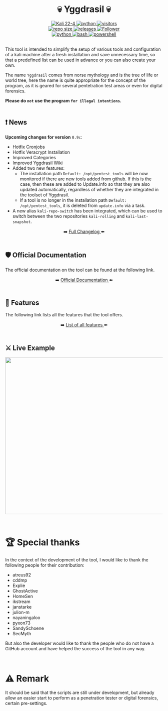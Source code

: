 <h1 align="center">💀 Yggdrasil 💀</h1>
<p align="center"></p>
<div align="center">
  <a href="https://www.kali.org/">
    <img alt="Kali 22-4" src="https://img.shields.io/badge/%20-Linux-1f425f.svg?logo=linux&logoColor=cyan" />
  </a>
  <a href="https://www.python.org/downloads/release/python-3110/">
    <img alt="python" src="https://img.shields.io/badge/python-3.11-blue.svg?logo=python&logoColor=cyan" />
  </a>
  <a href="https://visitor-badge.lithub.cc/badge?page_id=jarl-bjoern/yggdrasil.visitor-badge&left_text=Visitors">
    <img alt="visitors" src="https://visitor-badge.lithub.cc/badge?page_id=jarl-bjoern/yggdrasil.visitor-badge&left_text=Visitors" />
  </a>
</div>
<div align="center">
  <a href="https://GitHub.com/jarl-bjoern/yggdrasil/">
    <img alt="repo size" src="https://img.shields.io/github/repo-size/jarl-bjoern/yggdrasil?logo=github&logoColor=cyan" />
  </a>
  <a href="https://GitHub.com/jarl-bjoern/yggdrasil/releases/">
    <img alt="releases" src="https://img.shields.io/github/downloads/jarl-bjoern/yggdrasil/total?color=blue&logo=github&logoColor=cyan" />
  </a>
  <a href="https://github.com/jarl-bjoern">
      <img title="Follower" src="https://img.shields.io/github/followers/jarl-bjoern?color=blue&label=follow&logo=github&logoColor=cyan&style=flat-square">
  </a>
</div>
<div align="center">
  <a href="https://www.python.org/">
    <img alt="python" src="https://img.shields.io/badge/Made%20with-Python-1f425f.svg" />
  </a>
  <a href="https://www.gnu.org/software/bash/">
    <img alt="bash" src="https://img.shields.io/badge/Made%20with-Bash-1f425f.svg" />
  </a>
    <a href="https://learn.microsoft.com/de-de/powershell/">
    <img alt="powershell" src="https://img.shields.io/badge/Made%20with-PowerShell-1f425f.svg" />
  </a>
</div><br/>

This tool is intended to simplify the setup of various tools and configuration of a kali machine after a fresh installation and save unnecessary time, so that a predefined list can be used in advance or you can also create your own.<br />

The name `Yggdrasil` comes from norse mythology and is the tree of life or world tree, here the name is quite appropriate for the concept of the program, as it is geared for several pentetration test areas or even for digital forensics.<br />

<strong>Please do `not` use the program `for illegal intentions`.</strong><br />
<br />

## ❗ News
<strong>Upcoming changes for version</strong> `0.9c`:
  - Hotfix Cronjobs
  - Hotfix Veracrypt Installation
  - Improved Categories
  - Improved Yggdrasil Wiki
  - Added two new features:
      - The installation path `Default: /opt/pentest_tools` will be now monitored if there are new tools added from github. If this is the case, then these are added to Update.info so that they are also updated automatically, regardless of whether they are integrated in the toolset of Yggdrasil.
      - If a tool is no longer in the installation path `Default: /opt/pentest_tools`, it is deleted from `update.info` via a task.
  - A new alias `kali-repo-switch` has been integrated, which can be used to switch between the two repositories `kali-rolling` and `kali-last-snapshot`.

<div align="center">
➡️ <a href="https://github.com/Jarl-Bjoern/Yggdrasil/blob/main/Information/Changelog/full.md">
  Full Changelog
</a> ⬅️
</div><br />


## 🛡️ Official Documentation
The official documentation on the tool can be found at the following link.

<div align="center">
➡️ <a href="https://github.com/Jarl-Bjoern/Yggdrasil/wiki">
  Official Documentation
</a> ⬅️
</div><br />


## 📃 Features
The following link lists all the features that the tool offers.

<div align="center">
➡️ <a href="https://github.com/Jarl-Bjoern/Yggdrasil/wiki/%F0%9F%93%83-Features-overview">
  List of all features
</a> ⬅️
</div><br />


## ⚔ Live Example
<p align=center>
    <img src="https://github.com/Jarl-Bjoern/Jarl-Bjoern/blob/main/Screencasts/yggrdasil_installation.gif" width=700 height=500>
</p>

<br />


# 🏆 Special thanks
In the context of the development of the tool, I would like to thank the following people for their contribution:
  - atreus92
  - cddmp
  - Explie
  - GhostActive
  - HomeSen
  - ikstream
  - janstarke
  - julion-m
  - nayaningaloo
  - pyxon73
  - SandySchoene
  - SecMyth

But also the developer would like to thank the people who do not have a GitHub account and have helped the success of the tool in any way.

<br />

# ⚠️ Remark
It should be said that the scripts are still under development, but already allow an easier start to perform as a penetration tester or digital forensics, certain pre-settings.
